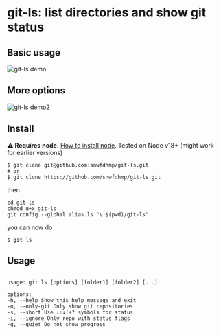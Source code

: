 # git-ls: list directories and show git status

## Basic usage

![git-ls demo](https://i.imgur.com/O3ch0xq.png)

## More options

![git-ls demo2](https://i.imgur.com/Mu4yG5b.png)

## Install

**⚠️ Requires node.** [How to install node](https://docs.npmjs.com/downloading-and-installing-node-js-and-npm). Tested on Node v18+ (might work for earlier versions)

```
$ git clone git@github.com:snwfdhmp/git-ls.git
# or
$ git clone https://github.com/snwfdhmp/git-ls.git
```

then

```
cd git-ls
chmod u+x git-ls
git config --global alias.ls "\!$(pwd)/git-ls"
```

you can now do

```
$ git ls
```

## Usage

```

usage: git ls [options] [folder1] [folder2] [...]

options:
-h, --help Show this help message and exit
-o, --only-git Only show git repositories
-s, --short Use ⇣⇡↕!+? symbols for status
-i, --ignore Only repo with status flags
-q, --quiet Do not show progress

```

```

```
